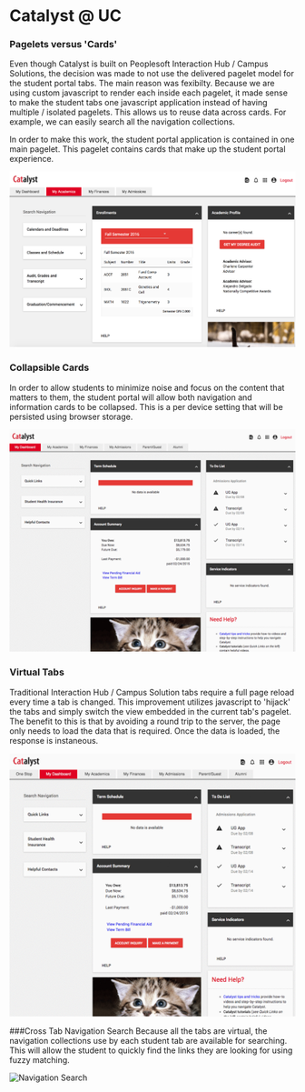 # Catalyst @ UC

### Pagelets versus 'Cards'
Even though Catalyst is built on Peoplesoft Interaction Hub / Campus Solutions, the decision was made to not use the delivered pagelet model for the student portal tabs.  The main reason was fexibilty.  Because we are using custom javascript to render each inside each pagelet, it made sense to make the student tabs one javascript application instead of having multiple / isolated pagelets.  This allows us to reuse data across cards.  For example, we can easily search all the navigation collections.

In order to make this work, the student portal application is contained in one main pagelet.  This pagelet contains cards that make up the student portal experience. 

![My Academics Tab](/academics.png)

### Collapsible Cards
In order to allow students to minimize noise and focus on the content that matters to them, the student portal will allow both navigation and information cards to be collapsed.  This is a per device setting that will be persisted using browser storage.

![Collapsible Cards](/collapse.gif)

### Virtual Tabs
Traditional Interaction Hub / Campus Solution tabs require a full page reload every time a tab is changed.  This improvement utilizes javascript to 'hijack' the tabs and simply switch the view embedded in the current tab's pagelet.  The benefit to this is that by avoiding a round trip to the server, the page only needs to load the data that is required.  Once the data is loaded, the response is instaneous.

![Virtual Tabs](/vitual_tabs.gif)

###Cross Tab Navigation Search
Because all the tabs are virtual, the navigation collections use by each student tab are available for searching.  This will allow the student to quickly find the links they are looking for using fuzzy matching.

![Navigation Search](/navsearch.gif)
